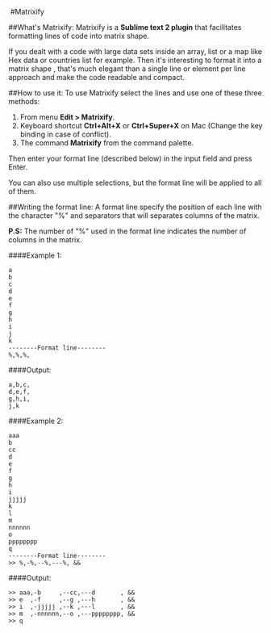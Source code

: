‎
#Matrixify

##What's Matrixify:
Matrixify is a **Sublime text 2 plugin** that facilitates formatting lines of code into matrix shape.

If you dealt with a code with large data sets inside an array, list or a map like Hex data or countries list for example.
Then it's interesting to format it into a matrix shape , that's much elegant than a single line or element per line approach and make the code readable and compact.

##How to use it:
To use Matrixify select the lines and use one of these three methods:
  1. From menu **Edit > Matrixify**.
  2. Keyboard shortcut **Ctrl+Alt+X** or **Ctrl+Super+X** on Mac (Change the key binding in case of conflict).
  3. The command **Matrixify** from the command palette.

Then enter your format line (described below) in the input field and press Enter.

You can also use multiple selections, but the format line will be applied to all of them.

##Writing the format line:
A format line specify the position of each line with the character "%" and separators that will separates columns of the matrix.

**P.S:** The number of "%" used in the format line indicates the number of columns in the matrix.

####Example 1:
```
a
b
c
d
e
f
g
h
i
j
k
--------Format line--------
%,%,%,
```
####Output:
```
a,b,c,
d,e,f,
g,h,i,
j,k
```
####Example 2:
```
aaa
b
cc
d
e
f
g
h
i
jjjjj
k
l
m
nnnnnn
o
pppppppp
q
--------Format line--------
>> %,-%,--%,---%, &&
```
####Output:
```
>> aaa,-b     ,--cc,---d       , &&
>> e  ,-f     ,--g ,---h       , &&
>> i  ,-jjjjj ,--k ,---l       , &&
>> m  ,-nnnnnn,--o ,---pppppppp, &&
>> q  
```